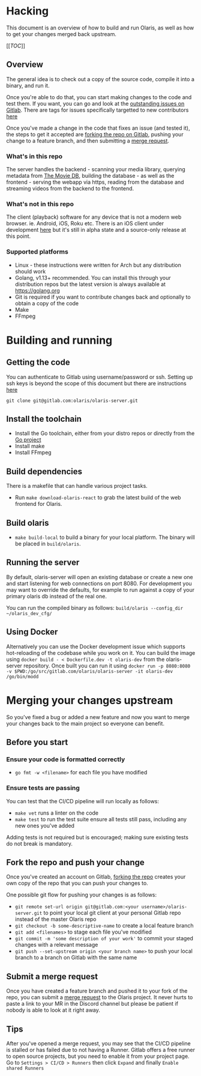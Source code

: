 # Hacking
This document is an overview of how to build and run Olaris, as well as how to get your changes merged back upstream.

[[_TOC_]]

## Overview
The general idea is to check out a copy of the source code, compile it into a binary, and run it.

Once you're able to do that, you can start making changes to the code and test them. If you want, you can go and look at the [outstanding issues on Gitlab](https://gitlab.com/olaris/olaris-server/issues/). There are tags for issues specifically targetted to new contributors [here](https://gitlab.com/olaris/olaris-server/issues?scope=all&utf8=%E2%9C%93&state=opened&label_name[]=Good%20first%20issue)

Once you've made a change in the code that fixes an issue (and tested it), the steps to get it accepted are [forking the repo on Gitlab](https://docs.gitlab.com/ee/user/project/repository/forking_workflow.html#creating-a-fork), pushing your change to a feature branch, and then submitting a [merge request](https://docs.gitlab.com/ee/user/project/merge_requests/creating_merge_requests.html). 

### What's in this repo
The server handles the backend - scanning your media library, querying metadata from [The Movie DB](https://www.themoviedb.org/), building the database - as well as the frontend - serving the webapp via https, reading from the database and streaming videos from the backend to the frontend.

### What's not in this repo

The client (playback) software for any device that is not a modern web browser. ie. Android, iOS, Roku etc. There is an iOS client under development [here](https://gitlab.com/olaris/olaris-ios) but it's still in alpha state and a source-only release at this point.

### Supported platforms
 * Linux - these instructions were written for Arch but any distribution should work
 * Golang, v1.13+ recommended. You can install this through your distribution repos but the latest version is always available at https://golang.org
 * Git is required if you want to contribute changes back and optionally to obtain a copy of the code
 * Make
 * FFmpeg

# Building and running

## Getting the code
You can authenticate to Gitlab using username/password or ssh. Setting up ssh keys is beyond the scope of this document but there are instructions [here](https://docs.gitlab.com/ee/ssh/)

    git clone git@gitlab.com:olaris/olaris-server.git

## Install the toolchain

  * Install the Go toolchain, either from your distro repos or directly from the [Go project](https://golang.org/dl)
  * Install make
  * Install FFmpeg

## Build dependencies

There is a makefile that can handle various project tasks.

  * Run `make download-olaris-react` to grab the latest build of the web frontend for Olaris.

## Build olaris

  * `make build-local` to build a binary for your local platform. The binary will be placed in `build/olaris`.

## Running the server

By default, olaris-server will open an existing database or create a new one and start listening for web connections on port 8080. For development you may want to override the defaults, for example to run against a copy of your primary olaris db instead of the real one.

You can run the compiled binary as follows:
    `build/olaris --config_dir ~/olaris_dev_cfg/`

## Using Docker

Alternatively you can use the Docker development issue which supports hot-reloading of the codebase while you work on it. You can build the image using `docker build - < Dockerfile.dev -t olaris-dev` from the olaris-server repository. Once built you can run it using `docker run -p 8080:8080 -v $PWD:/go/src/gitlab.com/olaris/olaris-server -it olaris-dev /go/bin/modd`

# Merging your changes upstream

So you've fixed a bug or added a new feature and now you want to merge your changes back to the main project so everyone can benefit.

## Before you start

### Ensure your code is formatted correctly
  * `go fmt -w <filename>` for each file you have modified

### Ensure tests are passing
You can test that the CI/CD pipeline will run locally as follows:
  *  `make vet`  runs a linter on the code
  *  `make test` to run the test suite ensure all tests still pass, including any new ones you've added

Adding tests is not required but is encouraged; making sure existing tests do not break is mandatory.

## Fork the repo and push your change
Once you've created an account on Gitlab, [forking the repo](https://docs.gitlab.com/ee/user/project/repository/forking_workflow.html#creating-a-fork) creates your own copy of the repo that you can push your changes to.

One possible git flow for pushing your changes is as follows:

  * `git remote set-url origin git@gitlab.com:<your username>/olaris-server.git` to point your local git client at your personal Gitlab repo instead of the master Olaris repo
  * `git checkout -b some-descriptive-name` to create a local feature branch
  * `git add <filenames>` to stage each file you've modified
  * `git commit -m 'some description of your work'` to commit your staged changes with a relevant message
  * `git push --set-upstream origin <your branch name>` to push your local branch to a branch on Gitlab with the same name

## Submit a merge request
Once you have created a feature branch and pushed it to your fork of the repo, you can submit a [merge request](https://docs.gitlab.com/ee/user/project/merge_requests/creating_merge_requests.html) to the Olaris project. It never hurts to paste a link to your MR in the Discord channel but please be patient if nobody is able to look at it right away.

## Tips

After you've opened a merge request, you may see that the CI/CD pipeline is stalled or has failed due to not having a Runner. Gitlab offers a free runner to open source projects, but you need to enable it from your project page. Go to `Settings > CI/CD > Runners` then click `Expand` and finally `Enable shared Runners`

